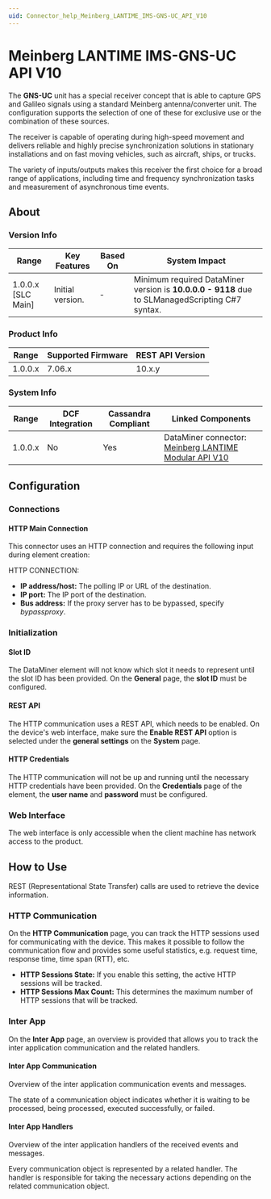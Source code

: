 ```yaml
---
uid: Connector_help_Meinberg_LANTIME_IMS-GNS-UC_API_V10
---
```


# Meinberg LANTIME IMS-GNS-UC API V10

The **GNS-UC** unit has a special receiver concept that is able to capture GPS and Galileo signals using a standard Meinberg antenna/converter unit. The configuration supports the selection of one of these for exclusive use or the combination of these sources.

The receiver is capable of operating during high-speed movement and delivers reliable and highly precise synchronization solutions in stationary installations and on fast moving vehicles, such as aircraft, ships, or trucks.

The variety of inputs/outputs makes this receiver the first choice for a broad range of applications, including time and frequency synchronization tasks and measurement of asynchronous time events.

## About

### Version Info

| **Range**            | **Key Features** | **Based On** | **System Impact**                                                                               |
|----------------------|------------------|--------------|-------------------------------------------------------------------------------------------------|
| 1.0.0.x \[SLC Main\] | Initial version. | \-           | Minimum required DataMiner version is **10.0.0.0 - 9118** due to SLManagedScripting C#7 syntax. |

### Product Info

| **Range** | **Supported Firmware** | **REST API Version** |
|-----------|------------------------|----------------------|
| 1.0.0.x   | 7.06.x                 | 10.x.y               |

### System Info

| **Range** | **DCF Integration** | **Cassandra Compliant** | **Linked Components**                                                                                                 |
|-----------|---------------------|-------------------------|-----------------------------------------------------------------------------------------------------------------------|
| 1.0.0.x   | No                  | Yes                     | DataMiner connector: [Meinberg LANTIME Modular API V10](xref:Connector_help_Meinberg_LANTIME_Modular_API_V10) |

## Configuration

### Connections

#### HTTP Main Connection

This connector uses an HTTP connection and requires the following input during element creation:

HTTP CONNECTION:

- **IP address/host:** The polling IP or URL of the destination.
- **IP port:** The IP port of the destination.
- **Bus address:** If the proxy server has to be bypassed, specify *bypassproxy*.

### Initialization

#### Slot ID

The DataMiner element will not know which slot it needs to represent until the slot ID has been provided.
On the **General** page, the **slot ID** must be configured.

#### REST API

The HTTP communication uses a REST API, which needs to be enabled.
On the device's web interface, make sure the **Enable REST API** option is selected under the **general settings** on the **System** page.

#### HTTP Credentials

The HTTP communication will not be up and running until the necessary HTTP credentials have been provided.
On the **Credentials** page of the element, the **user name** and **password** must be configured.

### Web Interface

The web interface is only accessible when the client machine has network access to the product.

## How to Use

REST (Representational State Transfer) calls are used to retrieve the device information.

### HTTP Communication

On the **HTTP Communication** page, you can track the HTTP sessions used for communicating with the device.
This makes it possible to follow the communication flow and provides some useful statistics, e.g. request time, response time, time span (RTT), etc.

- **HTTP Sessions State:** If you enable this setting, the active HTTP sessions will be tracked.
- **HTTP Sessions Max Count:** This determines the maximum number of HTTP sessions that will be tracked.

### Inter App

On the **Inter App** page, an overview is provided that allows you to track the inter application communication and the related handlers.

#### Inter App Communication

Overview of the inter application communication events and messages.

The state of a communication object indicates whether it is waiting to be processed, being processed, executed successfully, or failed.

#### Inter App Handlers

Overview of the inter application handlers of the received events and messages.

Every communication object is represented by a related handler. The handler is responsible for taking the necessary actions depending on the related communication object.
